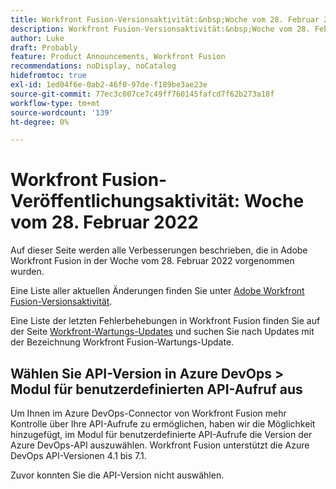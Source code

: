 ```yaml
---
title: Workfront Fusion-Versionsaktivität:&nbsp;Woche vom 28. Februar 2022
description: Workfront Fusion-Versionsaktivität:&nbsp;Woche vom 28. Februar 2022
author: Luke
draft: Probably
feature: Product Announcements, Workfront Fusion
recommendations: noDisplay, noCatalog
hidefromtoc: true
exl-id: 1ed04f6e-0ab2-46f0-97de-f189be3ae23e
source-git-commit: 77ec3c007ce7c49ff760145fafcd7f62b273a18f
workflow-type: tm+mt
source-wordcount: '139'
ht-degree: 0%

---
```


# Workfront Fusion-Veröffentlichungsaktivität: Woche vom 28. Februar 2022

Auf dieser Seite werden alle Verbesserungen beschrieben, die in Adobe Workfront Fusion in der Woche vom 28. Februar 2022 vorgenommen wurden.

Eine Liste aller aktuellen Änderungen finden Sie unter [Adobe Workfront Fusion-Versionsaktivität](/help/workfront-fusion/fusion-product-releases/fusion-release-activity.md).

Eine Liste der letzten Fehlerbehebungen in Workfront Fusion finden Sie auf der Seite [Workfront-Wartungs-Updates](https://experienceleague.adobe.com/docs/workfront-known-issues/releases/current-updates.html) und suchen Sie nach Updates mit der Bezeichnung Workfront Fusion-Wartungs-Update.

## Wählen Sie API-Version in Azure DevOps > Modul für benutzerdefinierten API-Aufruf aus

Um Ihnen im Azure DevOps-Connector von Workfront Fusion mehr Kontrolle über Ihre API-Aufrufe zu ermöglichen, haben wir die Möglichkeit hinzugefügt, im Modul für benutzerdefinierte API-Aufrufe die Version der Azure DevOps-API auszuwählen. Workfront Fusion unterstützt die Azure DevOps API-Versionen 4.1 bis 7.1.

Zuvor konnten Sie die API-Version nicht auswählen.
